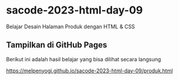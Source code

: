 # sacode-2023-html-day-09
Belajar Desain Halaman Produk dengan HTML &amp; CSS

## Tampilkan di GitHub Pages

Berikut ini adalah hasil belajar yang bisa dilihat secara langsung

https://melpenyogi.github.io/sacode-2023-html-day-09/produk.html